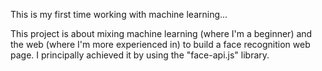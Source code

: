 This is my first time working with machine learning...

This project is about mixing machine learning (where I'm a beginner) and the web (where I'm more experienced in) to build a face recognition web page. 
I principally achieved it by using the "face-api.js" library.
